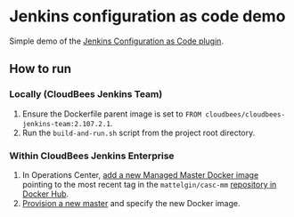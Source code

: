 # Jenkins configuration as code demo
Simple demo of the [Jenkins Configuration as Code plugin](https://github.com/jenkinsci/configuration-as-code-plugin).

## How to run

### Locally (CloudBees Jenkins Team)
1. Ensure the Dockerfile parent image is set to `FROM cloudbees/cloudbees-jenkins-team:2.107.2.1`.
2. Run the `build-and-run.sh` script from the project root directory.

### Within CloudBees Jenkins Enterprise
1. In Operations Center, [add a new Managed Master Docker image](https://go.cloudbees.com/docs/cloudbees-documentation/pse-admin-guide/#_managing_docker_images_for_masters) pointing to the most recent tag in the `mattelgin/casc-mm` [repository in Docker Hub](https://hub.docker.com/r/mattelgin/casc-mm/).
2. [Provision a new master](https://go.cloudbees.com/docs/cloudbees-documentation/pse-admin-guide/#_creating_a_new_managed_master) and specify the new Docker image.
